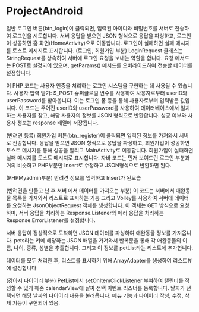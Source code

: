 # ProjectAndroid

일반 로그인 버튼(btn_login)이 클릭되면, 입력된 아이디와 비밀번호를 서버로 전송하여 로그인을 시도합니다. 
서버 응답을 받으면 JSON 형식으로 응답을 파싱하고, 로그인이 성공하면 홈 화면(HomeActivity)으로 이동합니다. 로그인이 실패하면 실패 메시지를 토스트 메시지로 표시합니다.
(로그인, 회원가입 부분)
LoginRequest 클래스는 StringRequest를 상속하여 서버에 로그인 요청을 보내는 역할을 합니다. 
요청 메서드는 POST로 설정되어 있으며, getParams() 메서드를 오버라이드하여 전송할 데이터를 설정합니다.

이 PHP 코드는 사용자 인증을 처리하는 로그인 시스템을 구현하는 데 사용될 수 있습니다.
사용자 입력 받기: $_POST 슈퍼글로벌 변수를 사용하여 사용자로부터 userID와 userPassword를 받아옵니다. 이는 로그인 폼 등을 통해 사용자로부터 입력받은 값입니다.
이 코드는 주어진 userID와 userPassword를 사용하여 데이터베이스에서 일치하는 사용자를 찾고, 해당 사용자의 정보를 JSON 형식으로 반환합니다. 성공 여부와 사용자 정보는 response 배열에 저장됩니다.


(반려견 등록)
회원가입 버튼(btn_register)이 클릭되면 입력된 정보를 가져와서 서버로 전송합니다. 응답을 받으면 JSON 형식으로 응답을 파싱하고, 
회원가입이 성공하면 토스트 메시지를 통해 성공을 알리고 MainActivity로 이동합니다. 회원가입이 실패하면 실패 메시지를 토스트 메시지로 표시합니다.
자바 코드는 먼저 보여드린 로그인 부분과 거의 비슷하고 PHP부분만 Insert로 수정하고 JSON형식으로 반환하면 된다.

(PHPMyadmin부분)
반려견 정보를 입력하고 Insert가 된모습

(반려견을 만들고 난 후 서버 에서 데이터를 가져오는 부분)
이 코드는 서버에서 애완동물 목록을 가져와서 리스트로 표시하는 기능
그리고 Volley를 사용하여 서버에 데이터를 요청하는 JsonObjectRequest 객체를 생성합니다. 이 객체는 GET 방식으로 요청하며, 
서버 응답을 처리하는 Response.Listener와 에러 응답을 처리하는 Response.ErrorListener를 설정합니다.

서버 응답이 정상적으로 도착하면 JSON 데이터를 파싱하여 애완동물 정보를 가져옵니다. 
pets라는 키에 해당하는 JSON 배열을 가져와서 반복문을 통해 각 애완동물의 이름, 나이, 종류, 성별을 추출합니다. 그리고 이 정보를 petList라는 리스트에 추가합니다.

데이터를 모두 처리한 후, 리스트를 표시하기 위해 ArrayAdapter를 생성하여 리스트뷰에 설정합니다

(강아지 다이어리 부분)
PetList에서 setOnItemClickListener 부여하여 캘린더를 작성할 수 있게 해줌
calendarView에 날짜 선택 이벤트 리스너를 등록합니다. 날짜가 선택되면 해당 날짜의 다이어리 내용을 불러옵니다.
메뉴 기능과 다이어리 작성, 수정, 삭제 기능이 구현되어 있음.



